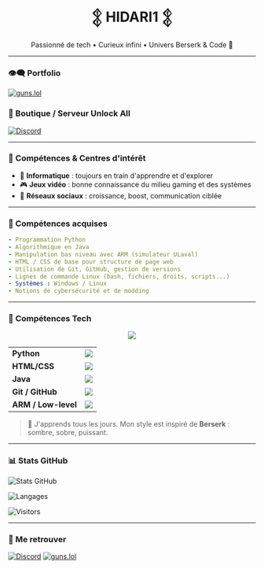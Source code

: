 <h1 align="center">𒉭 HIDARI1 𒉭</h1>

<p align="center">
  Passionné de tech • Curieux infini • Univers Berserk & Code 🤍
</p>

---

### 👁‍🗨️ Portfolio

[![guns.lol](https://img.shields.io/badge/Portfolio-guns.lol%2F2s__-black?style=for-the-badge&logo=vercel)](https://guns.lol/2s__)

### 🧨 Boutique / Serveur Unlock All

[![Discord](https://img.shields.io/discord/1200000000000000000?label=Mon%20Serveur%20Unlock%20All&logo=discord&style=for-the-badge&color=5865F2)](https://discord.gg/rDNk7zb6Z9)

---

### 🧠 Compétences & Centres d'intérêt

- 🔧 **Informatique** : toujours en train d'apprendre et d'explorer
- 🎮 **Jeux vidéo** : bonne connaissance du milieu gaming et des systèmes
- 💬 **Réseaux sociaux** : croissance, boost, communication ciblée

---

### 🧠 Compétences acquises

```yaml
- Programmation Python
- Algorithmique en Java
- Manipulation bas niveau avec ARM (simulateur ULaval)
- HTML / CSS de base pour structure de page web
- Utilisation de Git, GitHub, gestion de versions
- Lignes de commande Linux (bash, fichiers, droits, scripts...)
- Systèmes : Windows / Linux
- Notions de cybersécurité et de modding
```

---

### 🔧 Compétences Tech

<div align="center">
  <img src="https://skillicons.dev/icons?i=python,java,html,css,git,github,linux" />
</div>

<table>
  <tr>
    <td><b>Python</b></td>
    <td><img src="https://progress-bar.dev/80/?title=Maîtrise&width=300&color=3b82f6" /></td>
  </tr>
  <tr>
    <td><b>HTML/CSS</b></td>
    <td><img src="https://progress-bar.dev/60/?title=Maîtrise&width=300&color=f97316" /></td>
  </tr>
  <tr>
    <td><b>Java</b></td>
    <td><img src="https://progress-bar.dev/40/?title=Maîtrise&width=300&color=facc15" /></td>
  </tr>
  <tr>
    <td><b>Git / GitHub</b></td>
    <td><img src="https://progress-bar.dev/75/?title=Maîtrise&width=300&color=10b981" /></td>
  </tr>
  <tr>
    <td><b>ARM / Low-level</b></td>
    <td><img src="https://progress-bar.dev/40/?title=Maîtrise&width=300&color=8b5cf6" /></td>
  </tr>
</table>

> 🌟 J'apprends tous les jours. Mon style est inspiré de **Berserk** : sombre, sobre, puissant.

---

### 📊 Stats GitHub

![Stats GitHub](https://github-readme-stats.vercel.app/api?username=HIDARI1&show_icons=true&theme=tokyonight&hide_border=true)

![Langages](https://github-readme-stats.vercel.app/api/top-langs/?username=HIDARI1&layout=compact&theme=tokyonight&hide_border=true)

![Visitors](https://komarev.com/ghpvc/?username=HIDARI1&label=Profil%20Views&color=blue&style=flat-square)

---

### 💌 Me retrouver

[![Discord](https://img.shields.io/badge/Discord-Join%20me%20-%235865F2?style=for-the-badge&logo=discord&logoColor=white)](https://discord.gg/rDNk7zb6Z9)
[![guns.lol](https://img.shields.io/badge/guns.lol%2F2s__-Mon%20portfolio-black?style=for-the-badge&logo=github)](https://guns.lol/2s__)
